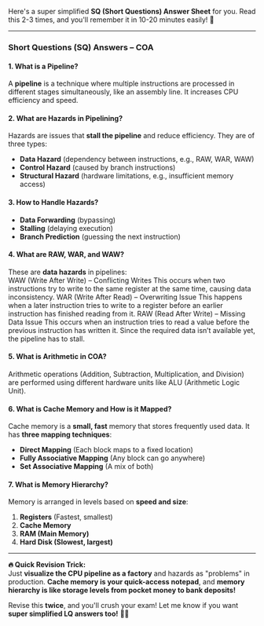 Here's a super simplified **SQ (Short Questions) Answer Sheet** for you. Read this 2-3 times, and you'll remember it in 10-20 minutes easily! 🚀  

---

### **Short Questions (SQ) Answers – COA**  

#### **1. What is a Pipeline?**  
A **pipeline** is a technique where multiple instructions are processed in different stages simultaneously, like an assembly line. It increases CPU efficiency and speed.  

#### **2. What are Hazards in Pipelining?**  
Hazards are issues that **stall the pipeline** and reduce efficiency. They are of three types:  
- **Data Hazard** (dependency between instructions, e.g., RAW, WAR, WAW)  
- **Control Hazard** (caused by branch instructions)  
- **Structural Hazard** (hardware limitations, e.g., insufficient memory access)  

#### **3. How to Handle Hazards?**  
- **Data Forwarding** (bypassing)  
- **Stalling** (delaying execution)  
- **Branch Prediction** (guessing the next instruction)  

#### **4. What are RAW, WAR, and WAW?**  
These are **data hazards** in pipelines:  
WAW (Write After Write) – Conflicting Writes
This occurs when two instructions try to write to the same register at the same time, causing data inconsistency.
WAR (Write After Read) – Overwriting Issue
This happens when a later instruction tries to write to a register before an earlier instruction has finished reading from it.
RAW (Read After Write) – Missing Data Issue
This occurs when an instruction tries to read a value before the previous instruction has written it. Since the required data isn’t available yet, the pipeline has to stall. 

#### **5. What is Arithmetic in COA?**  
Arithmetic operations (Addition, Subtraction, Multiplication, and Division) are performed using different hardware units like ALU (Arithmetic Logic Unit).  

#### **6. What is Cache Memory and How is it Mapped?**  
Cache memory is a **small, fast** memory that stores frequently used data. It has **three mapping techniques**:  
- **Direct Mapping** (Each block maps to a fixed location)  
- **Fully Associative Mapping** (Any block can go anywhere)  
- **Set Associative Mapping** (A mix of both)  

#### **7. What is Memory Hierarchy?**  
Memory is arranged in levels based on **speed and size**:  
1. **Registers** (Fastest, smallest)  
2. **Cache Memory**  
3. **RAM (Main Memory)**  
4. **Hard Disk (Slowest, largest)**  

---

**🔥 Quick Revision Trick:**  
Just **visualize the CPU pipeline as a factory** and hazards as "problems" in production. **Cache memory is your quick-access notepad**, and **memory hierarchy is like storage levels from pocket money to bank deposits!**  

Revise this **twice**, and you'll crush your exam! Let me know if you want **super simplified LQ answers too!** 🚀😎
